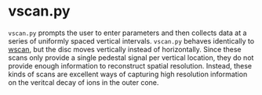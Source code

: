 # vscan.py

`vscan.py` prompts the user to enter parameters and then collects data at a series of uniformly spaced vertical intervals.  `vscan.py` behaves identically to [wscan](wscan.md), but the disc moves vertically instead of horizontally.  Since these scans only provide a single pedestal signal per vertical location, they do not provide enough information to reconstruct spatial resolution.  Instead, these kinds of scans are excellent ways of capturing high resolution information on the veritcal decay of ions in the outer cone.